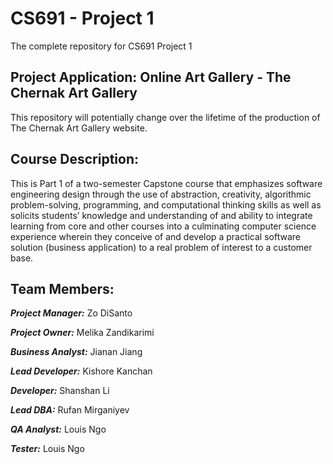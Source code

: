 # CS691 - Project 1
 
The complete repository for CS691 Project 1

## Project Application: Online Art Gallery - The Chernak Art Gallery

This repository will potentially change over the lifetime of the production of The Chernak Art Gallery website.

## Course Description:

This is Part 1 of a two-semester Capstone course that emphasizes software engineering design through the use of abstraction, creativity, algorithmic problem-solving, programming, and computational thinking skills as well as solicits students’ knowledge and understanding of and ability to integrate learning from core and other courses into a culminating computer science experience wherein they conceive of and develop a practical software solution (business application) to a real problem of interest to a customer base.


## Team Members: 
**_Project Manager:_** Zo DiSanto

**_Project Owner:_** Melika Zandikarimi

**_Business Analyst:_** Jianan Jiang

**_Lead Developer:_** Kishore Kanchan

**_Developer:_** Shanshan Li

**_Lead DBA:_** Rufan Mirganiyev

**_QA Analyst:_** Louis Ngo

**_Tester:_** Louis Ngo
